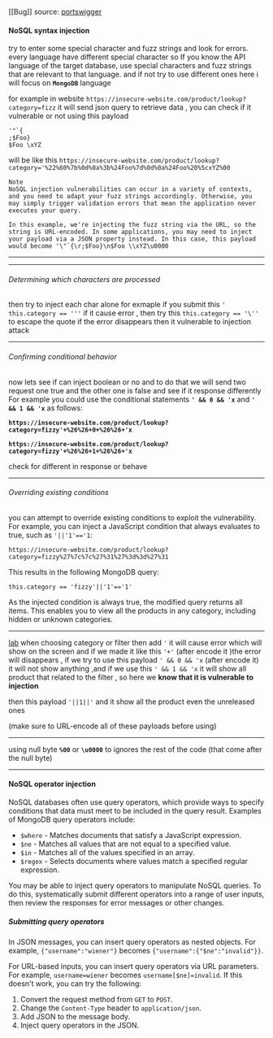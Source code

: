 [[Bug]]
source: [portswigger](https://portswigger.net/web-security/nosql-injection)

#### NoSQL syntax injection

try to enter some special  character and fuzz strings and look for errors.
every language have different special character so If you know the API language of the target database, use special characters and fuzz strings that are relevant to that language. and if not try to use different ones 
here i will focus on **`MongoDB`** language 

for example in website `https://insecure-website.com/product/lookup?category=fizz` it will send json query to retrieve data , you can check if it vulnerable or not using this payload
```
'"`{ 
;$Foo} 
$Foo \xYZ
```

will be like this `https://insecure-website.com/product/lookup?category='%22%60%7b%0d%0a%3b%24Foo%7d%0d%0a%24Foo%20%5cxYZ%00`

```
Note
NoSQL injection vulnerabilities can occur in a variety of contexts, and you need to adapt your fuzz strings accordingly. Otherwise, you may simply trigger validation errors that mean the application never executes your query.

In this example, we're injecting the fuzz string via the URL, so the string is URL-encoded. In some applications, you may need to inject your payload via a JSON property instead. In this case, this payload would become '\"`{\r;$Foo}\n$Foo \\xYZ\u0000
```
--------
-----
###### Determining which characters are processed
then try to inject each char alone for exmaple if you submit this `'` 
`this.category == '''`
if it cause error , then try this
`this.category == '\''`
to escape the quote 
if the error disappears then it vulnerable to injection attack  

---
###### Confirming conditional behavior
now lets see if  can inject boolean or no and to do that we will send two request one true and the other one is false and see if it response differently For example you could use the conditional statements **`' && 0 && 'x`** and **`' && 1 && 'x`** as follows:

**`https://insecure-website.com/product/lookup?category=fizzy'+%26%26+0+%26%26+'x`**

**`https://insecure-website.com/product/lookup?category=fizzy'+%26%26+1+%26%26+'x`**

check for different in response or behave 

----
###### Overriding existing conditions
you can attempt to override existing conditions to exploit the vulnerability. For example, you can inject a JavaScript condition that always evaluates to true, such as `'||'1'=='1`:

`https://insecure-website.com/product/lookup?category=fizzy%27%7c%7c%27%31%27%3d%3d%27%31`

This results in the following MongoDB query:

`this.category == 'fizzy'||'1'=='1'`

As the injected condition is always true, the modified query returns all items. This enables you to view all the products in any category, including hidden or unknown categories.

----
[lab](https://portswigger.net/web-security/nosql-injection/lab-nosql-injection-detection)
when choosing category or filter then add `'` it will cause error which will show on the screen and if we made it like this `'+'` (after encode it )the error will disappears  , if we try to use this payload  `' && 0 && 'x` (after encode it) it will not show anything ,and if we use this `' && 1 && 'x` it will show all product that related to the filter , so here we **know that it is vulnerable to injection**

then this payload `'||1||'` and it show all the product even the unreleased ones

(make sure to URL-encode all of these payloads before using)

----
using null byte **`%00`** or **`\u0000`** to ignores the rest of the code (that come after the null byte)  

---
#### NoSQL operator injection

NoSQL databases often use query operators, which provide ways to specify conditions that data must meet to be included in the query result. Examples of MongoDB query operators include:

- `$where` - Matches documents that satisfy a JavaScript expression.
- `$ne` - Matches all values that are not equal to a specified value.
- `$in` - Matches all of the values specified in an array.
- `$regex` - Selects documents where values match a specified regular expression.

You may be able to inject query operators to manipulate NoSQL queries. To do this, systematically submit different operators into a range of user inputs, then review the responses for error messages or other changes.
##### Submitting query operators

In JSON messages, you can insert query operators as nested objects. For example, `{"username":"wiener"}` becomes `{"username":{"$ne":"invalid"}}`.

For URL-based inputs, you can insert query operators via URL parameters. For example, `username=wiener` becomes `username[$ne]=invalid`. If this doesn't work, you can try the following:

1. Convert the request method from `GET` to `POST`.
2. Change the `Content-Type` header to `application/json`.
3. Add JSON to the message body.
4. Inject query operators in the JSON.
